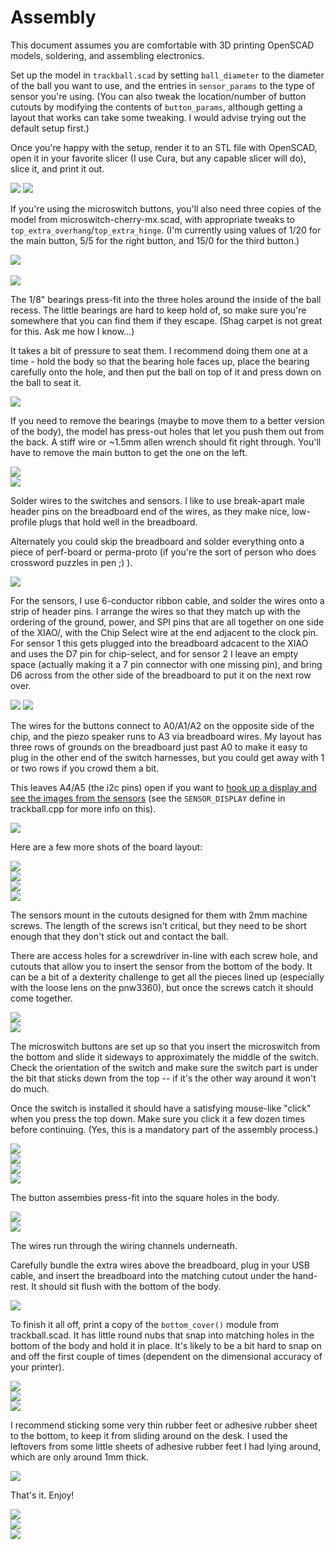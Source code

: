 # Assembly #

This document assumes you are comfortable with 3D printing OpenSCAD models, soldering, and assembling electronics.<br>

Set up the model in `trackball.scad` by setting `ball_diameter` to the diameter of the ball you want to use, and the entries in `sensor_params` to the type of sensor you're using. (You can also tweak the location/number of button cutouts by modifying the contents of `button_params`, although getting a layout that works can take some tweaking. I would advise trying out the default setup first.)

Once you're happy with the setup, render it to an STL file with OpenSCAD, open it in your favorite slicer (I use Cura, but any capable slicer will do), slice it, and print it out. <br>

<img src="../pictures/model-1.png">
<img src="../pictures/model-2.png">

If you're using the microswitch buttons, you'll also need three copies of the model from microswitch-cherry-mx.scad, with appropriate tweaks to `top_extra_overhang`/`top_extra_hinge`. (I'm currently using values of 1/20 for the main button, 5/5 for the right button, and 15/0 for the third button.)<br>

<img src="../pictures/button-model.png"><br>
<br>
<img src="../pictures/fresh-print.jpeg"><br>

The 1/8" bearings press-fit into the three holes around the inside of the ball recess. The little bearings are hard to keep hold of, so make sure you're somewhere that you can find them if they escape. (Shag carpet is not great for this. Ask me how I know...) <br>

It takes a bit of pressure to seat them. I recommend doing them one at a time - hold the body so that the bearing hole faces up, place the bearing carefully onto the hole, and then put the ball on top of it and press down on the ball to seat it. <br>

<img src="../pictures/bearings-1.jpeg"><br>

If you need to remove the bearings (maybe to move them to a better version of the body), the model has press-out holes that let you push them out from the back. A stiff wire or ~1.5mm allen wrench should fit right through. You'll have to remove the main button to get the one on the left.<br>

<img src="../pictures/bearings-2.jpeg"><br>
<img src="../pictures/bearings-3.jpeg"><br>

Solder wires to the switches and sensors. I like to use break-apart male header pins on the breadboard end of the wires, as they make nice, low-profile plugs that hold well in the breadboard.<br>

Alternately you could skip the breadboard and solder everything onto a piece of perf-board or perma-proto (if you're the sort of person who does crossword puzzles in pen ;) ).<br>

<img src="../pictures/board-4.jpeg"><br>

For the sensors, I use 6-conductor ribbon cable, and solder the wires onto a strip of header pins. I arrange the wires so that they match up with the ordering of the ground, power, and SPI pins that are all together on one side of the XIAO/, with the Chip Select wire at the end adjacent to the clock pin. For sensor 1 this gets plugged into the breadboard adcacent to the XIAO and uses the D7 pin for chip-select, and for sensor 2 I leave an empty space (actually making it a 7 pin connector with one missing pin), and bring D6 across from the other side of the breadboard to put it on the next row over. 

<img src="https://files.seeedstudio.com/wiki/Seeeduino-XIAO/img/Seeeduino-XIAO-pinout.jpg">
<img src="../pictures/board-6.jpeg"><br>

The wires for the buttons connect to A0/A1/A2 on the opposite side of the chip, and the piezo speaker runs to A3 via breadboard wires. My layout has three rows of grounds on the breadboard just past A0 to make it easy to plug in the other end of the switch harnesses, but you could get away with 1 or two rows if you crowd them a bit.<br>

This leaves A4/A5 (the i2c pins) open if you want to [hook up a display and see the images from the sensors](https://youtu.be/j6Hdsi4Or-g) (see the `SENSOR_DISPLAY` define in trackball.cpp for more info on this).<br>

<img src="../pictures/board-7.jpeg"><br>

Here are a few more shots of the board layout:<br>

<img src="../pictures/board-1.jpeg"><br>
<img src="../pictures/board-2.jpeg"><br>
<img src="../pictures/board-3.jpeg"><br>
<img src="../pictures/board-5.jpeg"><br>

The sensors mount in the cutouts designed for them with 2mm machine screws. The length of the screws isn't critical, but they need to be short enough that they don't stick out and contact the ball.<br>

There are access holes for a screwdriver in-line with each screw hole, and cutouts that allow you to insert the sensor from the bottom of the body. It can be a bit of a dexterity challenge to get all the pieces lined up (especially with the loose lens on the pnw3360), but once the screws catch it should come together.<br>

<img src="../pictures/sensor-1.jpeg"><br>
<img src="../pictures/sensor-2.jpeg"><br>


The microswitch buttons are set up so that you insert the microswitch from the bottom and slide it sideways to approximately the middle of the switch. Check the orientation of the switch and make sure the switch part is under the bit that sticks down from the top -- if it's the other way around it won't do much. <br>

Once the switch is installed it should have a satisfying mouse-like "click" when you press the top down.  Make sure you click it a few dozen times before continuing. (Yes, this is a mandatory part of the assembly process.) <br>

<img src="../pictures/button.jpg"><br>
<img src="../pictures/button-1.jpeg"><br>
<img src="../pictures/button-2.jpeg"><br>
<img src="../pictures/button-3.jpeg"><br>

The button assembies press-fit into the square holes in the body.<br> 

<img src="../pictures/button-4.jpeg"><br>
<img src="../pictures/button-5.jpeg"><br>

The wires run through the wiring channels underneath.<br>

Carefully bundle the extra wires above the breadboard, plug in your USB cable, and insert the breadboard into the matching cutout under the hand-rest. It should sit flush with the bottom of the body.<br>

<img src="../pictures/bottom-1.jpeg"><br>

To finish it all off, print a copy of the `bottom_cover()` module from trackball.scad. It has little round nubs that snap into matching holes in the bottom of the body and hold it in place. It's likely to be a bit hard to snap on and off the first couple of times (dependent on the dimensional accuracy of your printer).<br>

<img src="../pictures/bottom-2.jpeg"><br>
<img src="../pictures/bottom-3.jpeg"><br>
<img src="../pictures/bottom-5.jpeg"><br>

I recommend sticking some very thin rubber feet or adhesive rubber sheet to the bottom, to keep it from sliding around on the desk. I used the leftovers from some little sheets of adhesive rubber feet I had lying around, which are only around 1mm thick. <br>

<img src="../pictures/bottom-4.jpeg"><br>

That's it. Enjoy! <br>

<img src="../pictures/top-1.jpeg"><br>
<img src="../pictures/top-2.jpeg"><br>
<img src="../pictures/top-3.jpeg"><br>
